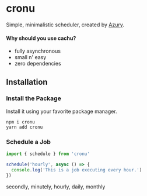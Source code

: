# cronu

Simple, minimalistic scheduler, created by [Azury](https://azury.dev).

#### Why should you use cachu?

- fully asynchronous
- small n' easy
- zero dependencies

## Installation

### Install the Package

Install it using your favorite package manager.

```sh-session
npm i cronu
yarn add cronu
```

### Schedule a Job

```js
import { schedule } from 'cronu'

schedule('hourly', async () => {
  console.log('This is a job executing every hour.')
})
```

secondly, minutely, hourly, daily, monthly
